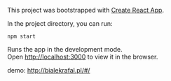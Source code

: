 This project was bootstrapped with [Create React App](https://github.com/facebook/create-react-app).

In the project directory, you can run:

 `npm start`

Runs the app in the development mode.<br>
Open [http://localhost:3000](http://localhost:3000) to view it in the browser.



demo: http://bialekrafal.pl/#/


